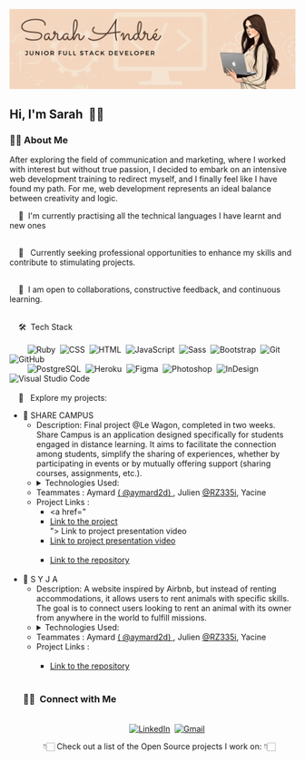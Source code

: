 

![banner](https://github.com/Sarahadre/sarahadre/blob/d0583727bcc7accf4606ae0bda69b90d533ddc0f/SARAH%20ANDRE%CC%81%20BANNER.svg)

## Hi, I'm Sarah &nbsp;👋🏻

<!-- Description -->

### 👩‍💻&nbsp;About Me

<p>
  After exploring the field of communication and marketing, where I worked with interest but without true passion, I decided to embark on an intensive web development training to   redirect myself, and I finally feel like I have found my path. For me, web development represents an ideal balance between creativity and logic.
</p>
&nbsp;&nbsp;&nbsp;&nbsp;🌱&nbsp; I'm currently practising all the technical languages I have learnt and new ones
<br>
<br>

&nbsp;&nbsp;&nbsp;&nbsp;💼 &nbsp; Currently seeking professional opportunities to enhance my skills and contribute to stimulating projects. 
<br>
<br>

&nbsp;&nbsp;&nbsp;&nbsp;👯&nbsp; I am open to collaborations, constructive feedback, and continuous learning.
<br>
<br>

&nbsp;&nbsp;&nbsp;&nbsp;🛠 &nbsp;Tech Stack 
<br>
<br>
  &nbsp;&nbsp;&nbsp;&nbsp;&nbsp;&nbsp;&nbsp;&nbsp;![Ruby](https://img.shields.io/badge/Ruby-CC342D?style=for-the-badge&logo=ruby&logoColor=white)&nbsp;
  ![CSS](https://img.shields.io/badge/CSS-1572B6?style=for-the-badge&logo=css3&logoColor=white)&nbsp;
  ![HTML](https://img.shields.io/badge/HTML-E34F26?style=for-the-badge&logo=html5&logoColor=white)&nbsp;
  ![JavaScript](https://img.shields.io/badge/JavaScript-F7DF1E?style=for-the-badge&logo=javascript&logoColor=black)&nbsp;
  ![Sass](https://img.shields.io/badge/Sass-CC6699?style=for-the-badge&logo=sass&logoColor=white)&nbsp;
  ![Bootstrap](https://img.shields.io/badge/Bootstrap-563D7C?style=for-the-badge&logo=bootstrap&logoColor=white)&nbsp;
  ![Git](https://img.shields.io/badge/Git-F05032?style=for-the-badge&logo=git&logoColor=white)&nbsp;
  ![GitHub](https://img.shields.io/badge/GitHub-181717?style=for-the-badge&logo=github&logoColor=white)&nbsp;
  <br>
  &nbsp;&nbsp;&nbsp;&nbsp;&nbsp;&nbsp;&nbsp;&nbsp;![PostgreSQL](https://img.shields.io/badge/PostgreSQL-336791?style=for-the-badge&logo=postgresql&logoColor=white)&nbsp;
  ![Heroku](https://img.shields.io/badge/Heroku-430098?style=for-the-badge&logo=heroku&logoColor=white)&nbsp;
  ![Figma](https://img.shields.io/badge/Figma-F24E1E?style=for-the-badge&logo=figma&logoColor=white)&nbsp;
  ![Photoshop](https://img.shields.io/badge/Photoshop-31A8FF?style=for-the-badge&logo=adobe-photoshop&logoColor=white)&nbsp;
  ![InDesign](https://img.shields.io/badge/InDesign-FF3366?style=for-the-badge&logo=adobe-indesign&logoColor=white)&nbsp;
  ![Visual Studio Code](https://img.shields.io/badge/Visual%20Studio%20Code-007ACC?style=for-the-badge&logo=visual-studio-code&logoColor=white)
  <br>
  <br>
  &nbsp;&nbsp;&nbsp;&nbsp;🚧 &nbsp; Explore my projects: 
  <br>
    <ul>
      <li>
        :busts_in_silhouette:&nbsp;SHARE CAMPUS
          <ul>
            <li>
               Description: Final project @Le Wagon, completed in two weeks. Share Campus is an application designed specifically for students engaged in distance learning. It                    aims to facilitate the connection among students, simplify the sharing of experiences, whether by participating in events or by mutually offering support (sharing                  courses, assignments, etc.).
            </li>
            <li> <details><summary>Technologies Used:</summary>     
               <ul>
                  <li>Ruby on Rails </li> <li>PostgreSQL</li> <li>Javascript</li> <li>Cloudinary</li> <li>Devise</li> <li>ActionCable</li> <li>Heroku</li> <li>Figma</li>            
              </ul>
            </details></li>
            <li>
              Teammates : Aymard  <a href= "https://github.com/aymard2d"> ( @aymard2d) </a> , Julien <a href="https://github.com/RZ335i"> @RZ335i</a>, Yacine
            </li>
            <li>
              Project Links :
              <ul> 
                  <li>
                  <a href="  <li>
                  <a href="https://www.youtube.com/watch?v=nUlu_WYCTY4&ab_channel=LeWagon"> Link to the project </a>
                </li>  "> Link to project presentation video </a>
                </li>  
                <li>
                  <a href="https://www.youtube.com/watch?v=nUlu_WYCTY4&ab_channel=LeWagon"> Link to project presentation video </a>
                </li>  
                <li>
                  <a href="https://github.com/aymard2d/share-campus"> Link to the repository </a>
                </li> 
              </ul>
            </li>
          </ul> 
           </li>
        <br>
           <li>
           	:fox_face:&nbsp;S Y J A
          <ul>
            <li>
               Description: A website inspired by Airbnb, but instead of renting accommodations, it allows users to rent animals with specific skills. The goal is to connect users                 looking to rent an animal with its owner from anywhere in the world to fulfill missions.
            </li>
            <li> <details><summary>Technologies Used:</summary>     
               <ul>
                  <li>Ruby on Rails </li> <li>PostgreSQL</li> <li>Javascript</li> <li>Cloudinary</li> <li>Devise</li> <li>Mapbox</li> <li>Heroku</li> <li>Figma</li>            
              </ul>
            </details></li>
            <li>
              Teammates : Aymard  <a href= "https://github.com/aymard2d"> ( @aymard2d) </a> , Julien <a href="https://github.com/RZ335i"> @RZ335i</a>, Yacine
            </li>
            <li>
              Project Links :
              <ul>  
                <li>
                  <a href="https://github.com/aymard2d/_best_biche_eu"> Link to the repository </a>
                </li> 
              </ul>
            </li>
           </li>  
        </ul>
  
             
### 🤝🏻 &nbsp;Connect with Me

<p align="center">
<br>
&nbsp;&nbsp;&nbsp;&nbsp;&nbsp;&nbsp;&nbsp;&nbsp;<a href="https://www.linkedin.com/in/sarah-andré-00520b91"><img src="https://img.shields.io/badge/Sarah%20André-%230077B5.svg?&style=for-the-badge&logo=linkedin&logoColor=white" alt="LinkedIn" /></a>&nbsp;
<a href="mailto:sarahandrre@gmail.com?subject=Hola%20Sumanth"><img src="https://img.shields.io/badge/sarahandrre@gmail.com-%23D14836.svg?&style=for-the-badge&logo=gmail&logoColor=white" alt="Gmail"/></a>&nbsp;
</p>

<p align="center">
👇🏻 Check out a list of the Open Source projects I work on: 👇🏻
</p>
